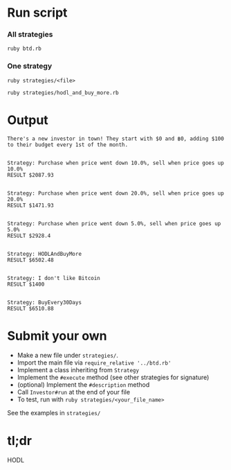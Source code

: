 # Run script

### All strategies
```
ruby btd.rb
```

### One strategy
```
ruby strategies/<file>

ruby strategies/hodl_and_buy_more.rb
```

# Output
```
There's a new investor in town! They start with $0 and ฿0, adding $100 to their budget every 1st of the month.


Strategy: Purchase when price went down 10.0%, sell when price goes up 10.0%
RESULT $2087.93


Strategy: Purchase when price went down 20.0%, sell when price goes up 20.0%
RESULT $1471.93


Strategy: Purchase when price went down 5.0%, sell when price goes up 5.0%
RESULT $2928.4


Strategy: HODLAndBuyMore
RESULT $6502.48


Strategy: I don't like Bitcoin
RESULT $1400


Strategy: BuyEvery30Days
RESULT $6510.88
```

# Submit your own
* Make a new file under `strategies/`. 
* Import the main file via `require_relative '../btd.rb'`
* Implement a class inheriting from `Strategy`
* Implement the `#execute` method (see other strategies for signature)
* (optional) Implement the `#description` method
* Call `Investor#run` at the end of your file
* To test, run with `ruby strategies/<your_file_name>`

See the examples in `strategies/`

# tl;dr

HODL

